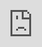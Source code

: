 ```yaml
---
title: 中国近现代史事件可视化地图
uid: 20240123112808220
aliases: []
categories: null
tags:
  - 中国近代史
description: null
cover: null
cssclasses: null
author: null
domain: null
originalLink: null
createTime: 2023-05-07T14:01:33.000Z
updateTime: 2024-01-22T16:56:28.000Z
---
```


# 中国近现代史事件可视化地图

项目地址: [ztjryg4/ChineseModernHistoryMap: 中国近代史可视化/中国近代史事件地图 (github.com)](https://github.com/ztjryg4/ChineseModernHistoryMap)

<iframe src="http://history.imztj.cn" allow="fullscreen" style="height: 100%; width: 100%; position: absolute;top: 0; left: 0;border: 0;"></iframe>
